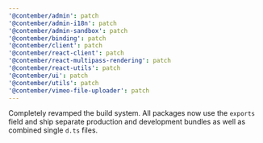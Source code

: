 ```yaml
---
'@contember/admin': patch
'@contember/admin-i18n': patch
'@contember/admin-sandbox': patch
'@contember/binding': patch
'@contember/client': patch
'@contember/react-client': patch
'@contember/react-multipass-rendering': patch
'@contember/react-utils': patch
'@contember/ui': patch
'@contember/utils': patch
'@contember/vimeo-file-uploader': patch
---
```


Completely revamped the build system. All packages now use the `exports` field and ship separate production and development bundles as well as combined single `d.ts` files.
